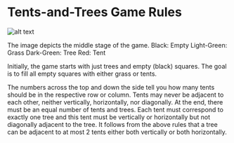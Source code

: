 # Tents-and-Trees Game Rules

![alt text](https://www.thoughtworthy.info/Media/Images/Member/Thumb/Tents-and-Trees-Puzzles.png)

The image depicts the middle stage of the game.
Black:       Empty
Light-Green: Grass
Dark-Green:  Tree
Red:         Tent

Initially, the game starts with just trees and empty (black) squares.
The goal is to fill all empty squares with either grass or tents.

The numbers across the top and down the side tell you how many tents should be in the respective row or column.
Tents may never be adjacent to each other, neither vertically, horizontally, nor diagonally.
At the end, there must be an equal number of tents and trees. 
Each tent must correspond to exactly one tree and this tent must be vertically or horizontally but not diagonally adjacent to the tree.
It follows from the above rules that a tree can be adjacent to at most 2 tents either both vertically or both horizontally.
